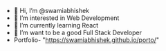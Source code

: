 - 👋 Hi, I’m @swamiabhishek
- 👀 I’m interested in Web Development
- 🌱 I’m currently learning React
- 💞️ I’m want to be a good Full Stack Developer
-  Portfolio- "https://swamiabhishek.github.io/porto/"


<!---
swamiabhishek/swamiabhishek is a ✨ special ✨ repository because its `README.md` (this file) appears on your GitHub profile.
You can click the Preview link to take a look at your changes.
--->
